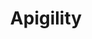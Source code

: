 ---
git: https://github.com/zfcampus
logohandle: apigility
sort: apigility
title: Apigility
twitter: https://x.com/apigility
website: https://apigility.org/
youtube: https://www.youtube.com/channel/UCiFN9yPX84v45VcgdS6zAfA
---